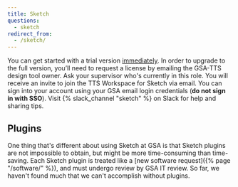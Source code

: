 ```yaml
---
title: Sketch
questions:
  - sketch
redirect_from:
  - /sketch/
---
```


You can get started with a trial version [immediately](https://www.sketch.com/). In order to upgrade to the full version, you’ll need to request a license by emailing the GSA-TTS design tool owner. Ask your supervisor who's currently in this role. You will receive an invite to join the TTS Workspace for Sketch via email. You can sign into your account using your GSA email login credentials (**do not sign in with SSO**). Visit {% slack_channel "sketch" %} on Slack for help and sharing tips.

## Plugins

One thing that's different about using Sketch at GSA is that Sketch plugins are
not impossible to obtain, but might be more time-consuming than time-saving.
Each Sketch plugin is treated like a [new software
request]({% page "/software/" %}), and must undergo review by GSA IT review. So
far, we haven't found much that we can't accomplish without plugins.
